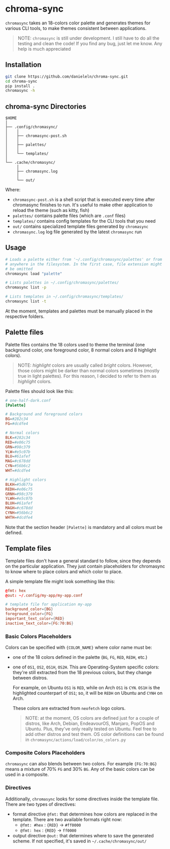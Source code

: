 # chroma-sync
`chromasync` takes an 18-colors color palette and generates themes for
various CLI tools, to make themes consistent between applications.

> NOTE: `chromasync` is still under development. I still have to do
> all the testing and clean the code!
> If you find any bug, just let me know. Any help is much appreciated



## Installation
```bash
git clone https://github.com/danieleln/chroma-sync.git
cd chroma-sync
pip install .
chromasync -h
```



## chroma-sync Directories
```
$HOME
│
├── .config/chromasync/
│    │
│    ├── chromasync-post.sh
│    │
│    ├── palettes/ 
│    │
│    └── templates/
│
└── .cache/chromasync/
     │
     ├── chromasync.log
     │
     └── out/ 
```

Where:

- `chromasync-post.sh` is a shell script that is executed every
  time after chromasync finishes to run. It's useful to make other
  application to reload the theme (such as kitty, fish)
- `palettes/` contains palette files (which are `.conf` files)
- `templates/` contains config templates for the CLI tools that
  you need
- `out/` contains specialized template files generated by `chromasync`
- `chromasync.log` log file generated by the latest `chromasync` run



## Usage
```bash
# Loads a palette either from '~/.config/chromasync/palettes' or from
# anywhere in the filesystem. In the first case, file extension might
# be omitted
chromasync load "palette"

# Lists palettes in ~/.config/chromasync/palettes/
chromasync list -p

# Lists templates in ~/.config/chromasync/templates/
chromasync list -t
```

At the moment, templates and palettes must be manually placed in the 
respective folders.




## Palette files
Palette files contains the 18 colors used to theme the terminal (one
background color, one foreground color, 8 normal colors and 8 highlight
colors).

> NOTE: *highlight* colors are usually called *bright* colors. However,
> those colors might be darker than normal colors sometimes (mostly
> true in light palettes). For this reason, I decided to refer to them
> as *highlight* colors.

Palette files should look like this:
```conf
# one-half-dark.conf
[Palette]

# Background and foreground colors
BG=#282c34
FG=#dcdfe4

# Normal colors
BLK=#282c34
RED=#e06c75
GRN=#98c379
YLW=#e5c07b
BLU=#61afef
MAG=#c678dd
CYN=#56b6c2
WHT=#dcdfe4

# Highlight colors
BLKH=#5d677a
REDH=#e06c75
GRNH=#98c379
YLWH=#e5c07b
BLUH=#61afef
MAGH=#c678dd
CYNH=#56b6c2
WHTH=#dcdfe4
```
Note that the section header `[Palette]` is mandatory and all colors
must be defined.



## Template files
Template files don't have a general standard to follow, since they
depends on the particular application.
They just contain placeholders for chromasync to know where to place
colors and which color to place.

A simple template file might look something like this:
```conf
@fmt: hex
@out: ~/.config/my-app/my-app.conf

# template file for application my-app
background_color={BG}
foreground_color={FG}
important_text_color={RED}
inactive_text_color={FG:70:BG}
```

### Basic Colors Placeholders
Colors can be specified with `{COLOR_NAME}` where color name must be:

- one of the 18 colors defined in the palette (`BG`, `FG`, `RED`, `REDH`, etc.)
- one of `OS1`, `OS2`, `OS1H`, `OS2H`. This are Operating-System specific
  colors: they're still extracted from the 18 previous colors, but they
  change between distros.

  For example, on Ubuntu `OS1` is `RED`, while on Arch `OS1` is `CYN`.
  `OS1H` is the highlighted counterpart of `OS1`; so, it will be `REDH`
  on Ubuntu and `CYNH` on Arch.

  These colors are extracted from `neofetch` logo colors.


  > NOTE: at the moment, OS colors are defined just for a couple of distros,
  > like Arch, Debian, EndeavourOS, Manjaro, PopOS and Ubuntu. Plus, they've
  > only really tested on Ubuntu.
  > Feel free to add other distros and test them. OS color definitions 
  > can be found in `chromasync/actions/load/color/os_colors.py`


### Composite Colors Placeholders
`chromasync` can also blends between two colors. For example `{FG:70:BG}`
means a mixture of 70% `FG` and 30% `BG`. Any of the basic colors can
be used in a composite.


### Directives
Additionally, `chromasync` looks for some directives inside the template
file. There are two types of directives:

- format directive `@fmt:` that determines how colors are replaced in
  the template. There are two available formats right now:
    - `@fmt: #hex` : `{RED}` -> `#ff0000`
    - `@fmt: hex`  : `{RED}` -> `ff0000`
- output directive `@out:` that determines where to save the generated
  scheme. If not specified, it's saved in `~/.cache/chromasync/out/`
